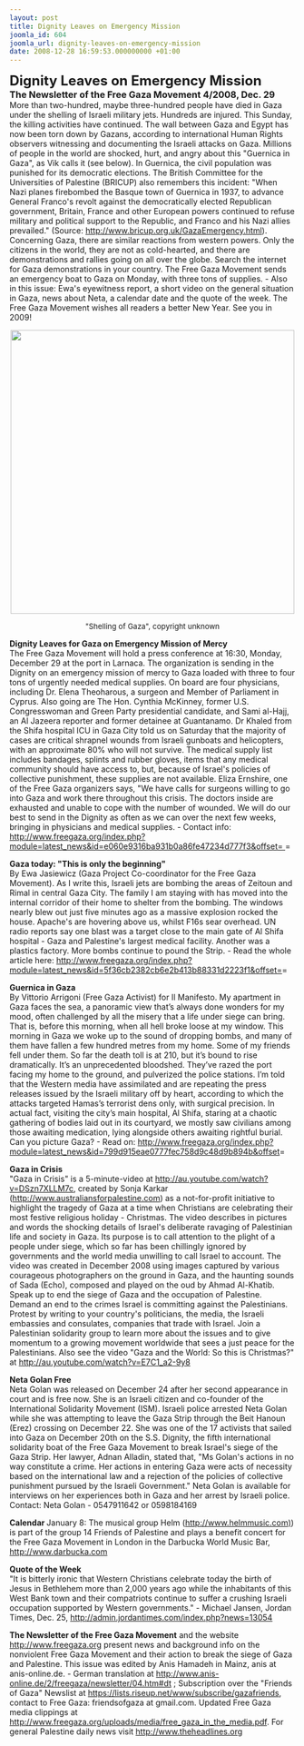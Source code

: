 ```yaml
---
layout: post
title: Dignity Leaves on Emergency Mission
joomla_id: 604
joomla_url: dignity-leaves-on-emergency-mission
date: 2008-12-28 16:59:53.000000000 +01:00
---
```

<p><font size="5"><strong>Dignity Leaves on Emergency Mission<br /></strong></font><font size="4"><strong><font size="3">The Newsletter of the Free Gaza Movement 4/2008, Dec. 29</font><br /></strong></font>More than two-hundred, maybe three-hundred people have died in Gaza under the shelling of Israeli military jets. Hundreds are injured. This Sunday, the killing activities have continued. The wall between Gaza and Egypt has now been torn down by Gazans, according to international Human Rights observers witnessing and documenting the Israeli attacks on Gaza. Millions of people in the world are shocked, hurt, and angry about this &quot;Guernica in Gaza&quot;, as Vik calls it (see below). In Guernica, the civil population was punished for its democratic elections. The British Committee for the Universities of Palestine (BRICUP) also remembers this incident: &quot;When Nazi planes firebombed the Basque town of Guernica in 1937, to advance General Franco's revolt against the democratically elected Republican government, Britain, France and other European powers continued to refuse military and political support to the Republic, and Franco and his Nazi allies prevailed.&quot; (Source: <a href="http://www.bricup.org.uk/GazaEmergency.html" target="_blank">http://www.bricup.org.uk/GazaEmergency.html</a>). Concerning Gaza, there are similar reactions from western powers. Only the citizens in the world, they are not as cold-hearted, and there are demonstrations and rallies going on all over the globe. Search the internet for Gaza demonstrations in your country. The Free Gaza Movement sends an emergency boat to Gaza on Monday, with three tons of supplies. - Also in this issue: Ewa's eyewitness report, a short video on the general situation in Gaza, news about Neta, a calendar date and the quote of the week. The Free Gaza Movement wishes all readers a better New Year. See you in 2009!</p><p align="center"><img src="http://www.freegaza.org/uploads/2008/04_2008.jpg" width="500" border="0" /></p><p align="center"><font size="2">&quot;Shelling of Gaza&quot;, copyright unknown</font></p><p align="left"><strong>Dignity Leaves for Gaza on Emergency Mission of Mercy</strong><br />The Free Gaza Movement will hold a press conference at 16:30, Monday, December 29 at the port in Larnaca. The organization is sending in the Dignity on an emergency mission of mercy to Gaza loaded with three to four tons of urgently needed medical supplies. On board are four physicians, including Dr. Elena Theoharous, a surgeon and Member of Parliament in Cyprus. Also going are The Hon. Cynthia McKinney, former U.S. Congresswoman and Green Party presidential candidate, and Sami al-Hajj, an Al Jazeera reporter and former detainee at Guantanamo. Dr Khaled from the Shifa hospital ICU in Gaza City told us on Saturday that the majority of cases are critical shrapnel wounds from Israeli gunboats and helicopters, with an approximate 80% who will not survive. The medical supply list includes bandages, splints and rubber gloves, items that any medical community should have access to, but, because of Israel's policies of collective punishment, these supplies are not available. Eliza Ernshire, one of the Free Gaza organizers says, &quot;We have calls for surgeons willing to go into Gaza and work there throughout this crisis. The doctors inside are exhausted and unable to cope with the number of wounded. We will do our best to send in the Dignity as often as we can over the next few weeks, bringing in physicians and medical supplies. - Contact info: <a href="http://www.freegaza.org/index.php?module=latest_news&id=e060e9316ba931b0a86fe47234d777f3&offset=" target="_blank">http://www.freegaza.org/index.php?module=latest_news&amp;id=e060e9316ba931b0a86fe47234d777f3&amp;offset= </a>= </p><p><strong>Gaza today: &quot;This is only the beginning&quot;<br /></strong>By Ewa Jasiewicz (Gaza Project Co-coordinator for the Free Gaza Movement). As I write this, Israeli jets are bombing the areas of Zeitoun and Rimal in central Gaza City. The family I am staying with has moved into the internal corridor of their home to shelter from the bombing. The windows nearly blew out just five minutes ago as a massive explosion rocked the house. Apache's are hovering above us, whilst F16s sear overhead. UN radio reports say one blast was a target close to the main gate of Al Shifa hospital - Gaza and Palestine's largest medical facility. Another was a plastics factory. More bombs continue to pound the Strip. - Read the whole article here: <a href="http://www.freegaza.org/index.php?module=latest_news&id=5f36cb2382cb6e2b413b88331d2223f1&offset=" target="_blank">http://www.freegaza.org/index.php?module=latest_news&amp;id=5f36cb2382cb6e2b413b88331d2223f1&amp;offset=</a>=</p><p><strong>Guernica in Gaza</strong><br />By Vittorio Arrigoni (Free Gaza Activist) for Il Manifesto. My apartment in Gaza faces the sea, a panoramic view that&rsquo;s always done wonders for my mood, often challenged by all the misery that a life under siege can bring. That is, before this morning, when all hell broke loose at my window. This morning in Gaza we woke up to the sound of dropping bombs, and many of them have fallen a few hundred metres from my home. Some of my friends fell under them. So far the death toll is at 210, but it&rsquo;s bound to rise dramatically. It&rsquo;s an unprecedented bloodshed. They&rsquo;ve razed the port facing my home to the ground, and pulverized the police stations. I&rsquo;m told that the Western media have assimilated and are repeating the press releases issued by the Israeli military off by heart, according to which the attacks targeted Hamas&rsquo;s terrorist dens only, with surgical precision. In actual fact, visiting the city&rsquo;s main hospital, Al Shifa, staring at a chaotic gathering of bodies laid out in its courtyard, we mostly saw civilians among those awaiting medication, lying alongside others awaiting rightful burial. Can you picture Gaza? - Read on: <a href="http://www.freegaza.org/index.php?module=latest_news&id=799d915eae0777fec758d9c48d9b894b&offset" target="_blank">http://www.freegaza.org/index.php?module=latest_news&amp;id=799d915eae0777fec758d9c48d9b894b&amp;offset</a>=</p><p><strong>Gaza in Crisis<br /></strong>&quot;Gaza in Crisis&quot; is a 5-minute-video at <a href="http://au.youtube.com/watch?v=DSzn7XLLM7c" target="_blank">http://au.youtube.com/watch?v=DSzn7XLLM7c</a>, created by Sonja Karkar (<a href="http://www.australiansforpalestine.com/" target="_blank">http://www.australiansforpalestine.com</a>) as a not-for-profit initiative to highlight the tragedy of Gaza at a time when Christians are celebrating their most festive religious holiday - Christmas. The video describes in pictures and words the shocking details of Israel's deliberate ravaging of Palestinian life and society in Gaza. Its purpose is to call attention to the plight of a people under siege, which so far has been chillingly ignored by governments and the world media unwilling to call Israel to account. The video was created in December 2008 using images captured by various courageous photographers on the ground in Gaza, and the haunting sounds of Sada (Echo), composed and played on the oud by Ahmad Al-Khatib. Speak up to end the siege of Gaza and the occupation of Palestine. Demand an end to the crimes Israel is committing against the Palestinians. Protest by writing to your country's politicians, the media, the Israeli embassies and consulates, companies that trade with Israel. Join a Palestinian solidarity group to learn more about the issues and to give momentum to a growing movement worldwide that sees a just peace for the Palestinians. Also see the video &quot;Gaza and the World: So this is Christmas?&quot; at <a href="http://au.youtube.com/watch?v=E7C1_a2-9y8" target="_blank">http://au.youtube.com/watch?v=E7C1_a2-9y8</a></p><p><strong>Neta Golan Free</strong><br />Neta Golan was released on December 24 after her second appearance in court and is free now. She is an Israeli citizen and co-founder of the International Solidarity Movement (ISM). Israeli police arrested Neta Golan while she was attempting to leave the Gaza Strip through the Beit Hanoun (Erez) crossing on December 22. She was one of the 17 activists that sailed into Gaza on December 20th on the S.S. Dignity, the fifth international solidarity boat of the Free Gaza Movement to break Israel's siege of the Gaza Strip. Her lawyer, Adnan Alladin, stated that, &quot;Ms Golan's actions in no way constitute a crime. Her actions in entering Gaza were acts of necessity based on the international law and a rejection of the policies of collective punishment pursued by the Israeli Government.&quot; Neta Golan is available for interviews on her experiences both in Gaza and her arrest by Israeli police. Contact: Neta Golan - 0547911642 or 0598184169</p><p><strong>Calendar </strong>January 8: The musical group Helm (<a href="http://www.helmmusic.com)/" target="_blank">http://www.helmmusic.com)</a>) is part of the group 14 Friends of Palestine and plays a benefit concert for the Free Gaza Movement in London in the Darbucka World Music Bar, <a href="http://www.darbucka.com/" target="_blank">http://www.darbucka.com</a> </p><p><strong>Quote of the Week</strong><br />&quot;It is bitterly ironic that Western Christians celebrate today the birth of Jesus in Bethlehem more than 2,000 years ago while the inhabitants of this West Bank town and their compatriots continue to suffer a crushing Israeli occupation supported by Western governments.&quot; - Michael Jansen, Jordan Times, Dec. 25, <a href="http://admin.jordantimes.com/index.php?news=13054" target="_blank">http://admin.jordantimes.com/index.php?news=13054</a> </p><p><strong>The Newsletter of the Free Gaza Movement</strong> and the website <a href="http://www.freegaza.org/" target="_blank">http://www.freegaza.org</a> present news and background info on the nonviolent Free Gaza Movement and their action to break the siege of Gaza and Palestine. This issue was edited by Anis Hamadeh in Mainz, anis at anis-online.de. - German translation at <a href="http://www.anis-online.de/2/freegaza/newsletter/04.htm#dt" target="_blank">http://www.anis-online.de/2/freegaza/newsletter/04.htm#dt</a> ; Subscription over the &quot;Friends of Gaza&quot; Newslist at <a href="https://lists.riseup.net/www/subscribe/gazafriends" target="_blank">https://lists.riseup.net/www/subscribe/gazafriends</a>, contact to Free Gaza: friendsofgaza at gmail.com. Updated Free Gaza media clippings at <a href="http://www.freegaza.org/uploads/media/free_gaza_in_the_media.pdf" target="_blank">http://www.freegaza.org/uploads/media/free_gaza_in_the_media.pdf</a>. For general Palestine daily news visit <a href="http://www.theheadlines.org/" target="_blank">http://www.theheadlines.org </a></p><p><a href=""></a></p>

